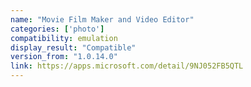 ```yaml
---
name: "Movie Film Maker and Video Editor"
categories: ['photo']
compatibility: emulation
display_result: "Compatible"
version_from: "1.0.14.0"
link: https://apps.microsoft.com/detail/9NJ052FB5QTL
---
```

